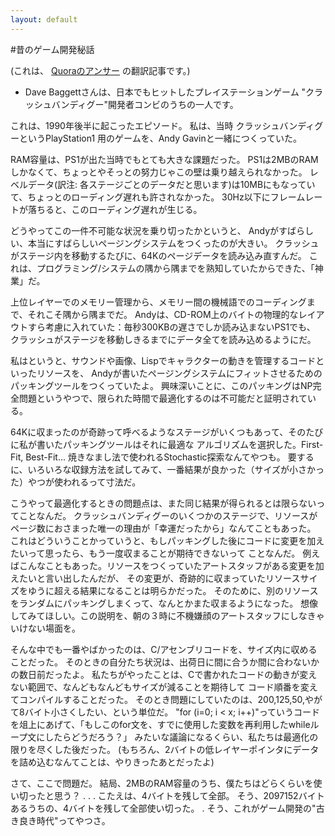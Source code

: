 ```yaml
---
layout: default
---
```


#昔のゲーム開発秘話

(これは、
<a href="http://www.quora.com/Game-Development/How-did-game-developers-pack-entire-games-into-so-little-memory-twenty-five-years-ago" target="_blank">
Quoraのアンサー</a>
の翻訳記事です。)

* Dave Baggettさんは、日本でもヒットしたプレイステーションゲーム "クラッシュバンディグー"開発者コンビのうちの一人です。

これは、1990年後半に起こったエピソード。
私は、当時 クラッシュバンディグーというPlayStation1 用のゲームを、Andy Gavinと一緒につくっていた。

RAM容量は、PS1が出た当時でもとても大きな課題だった。
PS1は2MBのRAMしかなくて、ちょっとやそっとの努力じゃこの壁は乗り越えられなかった。
レベルデータ(訳注: 各ステージごとのデータだと思います)は10MBにもなっていて、ちょっとのローディング遅れも許されなかった。
30Hz以下にフレームレートが落ちると、このローディング遅れが生じる。

どうやってこの一件不可能な状況を乗り切ったかというと、
Andyがすばらしい、本当にすばらしいページングシステムをつくったのが大きい。
クラッシュがステージ内を移動するたびに、64Kのページデータを読み込み直すんだ。
これは、プログラミング/システムの隅から隅までを熟知していたからできた、「神業」だ。

上位レイヤーでのメモリー管理から、メモリー間の機械語でのコーディングまで、それこそ隅から隅までだ。
Andyは、CD-ROM上のバイトの物理的なレイアウトすら考慮に入れていた：毎秒300KBの遅さでしか読み込まないPS1でも、
クラッシュがステージを移動しきるまでにデータ全てを読み込めるようにだ。

私はというと、サウンドや画像、Lispでキャラクターの動きを管理するコードといったリソースを、
Andyが書いたページングシステムにフィットさせるためのパッキングツールをつくっていたよ。
興味深いことに、このパッキングはNP完全問題というやつで、限られた時間で最適化するのは不可能だと証明されている。

64Kに収まったのが奇跡って呼べるようなステージがいくつもあって、そのたびに私が書いたパッキングツールはそれに最適な
アルゴリズムを選択した。First-Fit, Best-Fit... 焼きなまし法で使われるStochastic探索なんてやつも。
要するに、いろいろな収録方法を試してみて、一番結果が良かった（サイズが小さかった）やつが使われるって寸法だ。

こうやって最適化するときの問題点は、また同じ結果が得られるとは限らないってことなんだ。
クラッシュバンディグーのいくつかのステージで、リソースがページ数におさまった唯一の理由が「幸運だったから」なんてこともあった。
これはどういうことかっていうと、もしパッキングした後にコードに変更を加えたいって思ったら、もう一度収まることが期待できないって
ことなんだ。
例えばこんなこともあった。リソースをつくっていたアートスタッフがある変更を加えたいと言い出したんだが、
その変更が、奇跡的に収まっていたリソースサイズをゆうに超える結果になることは明らかだった。
そのために、別のリソースをランダムにパッキングしまくって、なんとかまた収まるようになった。
想像してみてほしい。この説明を、朝の３時に不機嫌顔のアートスタッフにしなきゃいけない場面を。

そんな中でも一番やばかったのは、C/アセンブリコードを、サイズ内に収めることだった。
そのときの自分たち状況は、出荷日に間に合うか間に合わないかの数日前だったよ。
私たちがやったことは、Cで書かれたコードの動きが変えない範囲で、なんどもなんどもサイズが減ることを期待して
コード順番を変えてコンパイルすることだった。
そのとき問題にしていたのは、200,125,50,やがて8バイト小さくしたい、という単位だ。
"for (i=0; i < x; i++)"っていうコードを俎上にあげて、「もしこのfor文を、すでに使用した変数を再利用したwhileループ文にしたらどうだろう？」
みたいな議論になるくらい、私たちは最適化の限りを尽くした後だった。
(もちろん、2バイトの低レイヤーポインタにデータを詰め込むなんてことは、やりきったあとだったよ)

さて、ここで問題だ。
結局、2MBのRAM容量のうち、僕たちはどらくらいを使い切ったと思う？
.
.
.
こたえは、4バイトを残して全部。
そう、2097152バイトあるうちの、4バイトを残して全部使い切った。
.
そう、これがゲーム開発の"古き良き時代"ってやつさ。
